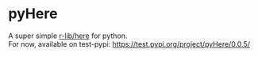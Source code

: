 # pyHere
A super simple [r-lib/here](https://github.com/r-lib/here) for python.  
For now, available on test-pypi: https://test.pypi.org/project/pyHere/0.0.5/  

